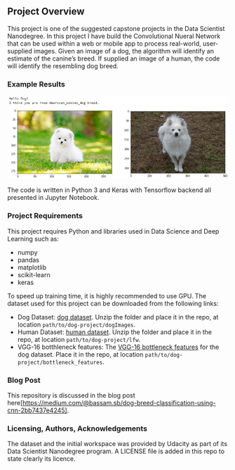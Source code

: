 [//]: # (Image References)

[image1]: ./Test_Images/Expected_Output.jpg "Sample Output"
[image2]: ./images/vgg16_model.png "VGG-16 Model Keras Layers"
[image3]: ./images/vgg16_model_draw.png "VGG16 Model Figure"


## Project Overview

This project is one of the suggested capstone projects in the Data Scientist Nanodegree. In this project I have build the Convolutional Nueral Network that can be used within a web or mobile app to process real-world, user-supplied images. Given an image of a dog, the algorithm will identify an estimate of the canine’s breed.  If supplied an image of a human, the code will identify the resembling dog breed.  

### Example Results

![Sample Output][image1]

The code is written in Python 3 and Keras with Tensorflow backend all presented in Jupyter Notebook.
### Project Requirements

This project requires Python and libraries used in Data Science and Deep Learning such as:

- numpy
- pandas
- matplotlib
- scikit-learn
- keras

To speed up training time, it is highly recommended to use GPU. The dataset used for this project can be downloaded from the following links:
- Dog Dataset: [dog dataset](https://s3-us-west-1.amazonaws.com/udacity-aind/dog-project/dogImages.zip).  Unzip the folder and place it in the repo, at location `path/to/dog-project/dogImages`. 
- Human Dataset: [human dataset](https://s3-us-west-1.amazonaws.com/udacity-aind/dog-project/lfw.zip).  Unzip the folder and place it in the repo, at location `path/to/dog-project/lfw`. 
- VGG-16 botthleneck features: The [VGG-16 bottleneck features](https://s3-us-west-1.amazonaws.com/udacity-aind/dog-project/DogVGG16Data.npz) for the dog dataset.  Place it in the repo, at location `path/to/dog-project/bottleneck_features`.

### Blog Post

This repository is discussed in the blog post here[https://medium.com/@bassam.sb/dog-breed-classification-using-cnn-2bb7437e4245].
### Licensing, Authors, Acknowledgements

The dataset and the initial workspace was provided by Udacity as part of its Data Scientist Nanodegree program. A LICENSE file is added in this repo to state clearly its licence.
